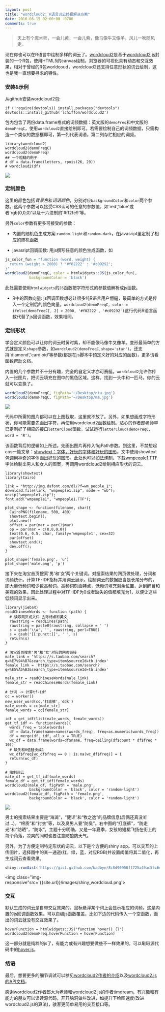```yaml
---
layout: post
title: "wordcloud2: R语言词云终极解决方案"
date: 2016-06-15 02:00:00 -0700
comments: true
---
```



> 天上有个魔术师，一会儿黄，一会儿紫，像马像牛又像羊，风儿一吹随风走。

现在你也可以在R语言中绘制多样的词云了。[wordcloud2](https://github.com/Lchiffon/wordcloud2)是基于[wordcloud2.js](https://github.com/timdream/wordcloud2.js)封装的一个R包，使用HTML5的canvas绘制。浏览器的可视化具有动态和交互效果，相对于曾经的R包worldcoud，wordcloud2还支持任意形状的词云绘制，这也是我一直想要寻求的特性。

### 安装&示例

从github安装wordcloud2包:

```{r}
if (!require(devtools)) install.packages("devtools")
devtools::install_github('lchiffon/wordcloud2')
```

包内包含了两份data.frame格式的词频数据：英文版的`demoFreq`和中文版的`demoFreqC`，使用`wordcloud2`直接绘制即可。若需要绘制自己的词频数据，只需构造一个类似的数据框即可，第一列代表词语，第二列存贮相应的词频。

```{r cars}
library(wordcloud2)
wordcloud2(demoFreqC)
wordcloud2(demoFreq)
## 一个粗糙的例子
# df = data.frame(letters, rpois(26, 20)) 
# wordcloud2(df)
```

<img class="img-responsive" src='{{site.url}}/images/demo.jpg'>

### 定制颜色

这里的颜色包括*背景色*和*词语颜色*，分别对应`backgroundColor`和`color`两个参数。这两个参数可以接受CSS认可的任意的参数值，如'red','blue'或者'rgb(0,0,0)'以及十六进制的'#ff2fe9'等。

另外`color`参数有更多可接受的参数：

- 内置的随机色生成方案:`random-light`和`random-dark`，在javasript里定制了相应的随机函数

- javasript回调函数: 用js撰写任意的颜色生成函数，如

```r
js_color_fun = "function (word, weight) {
  return (weight > 2000) ? '#f02222' : '#c09292';
}"
wordcloud2(demoFreqC, color = htmlwidgets::JS(js_color_fun), 
           backgroundColor = 'black')
```
此处需要使用`htmlwidgets`的`JS`函数把字符形式的参数值解析成js函数。

- R中的函数向量: js回调函数想必让很多纯R语言用户懵逼，最简单的方式是传入一个定制后的颜色向量。`wordcloud2(demoFreqC, color = ifelse(demoFreqC[, 2] > 2000, '#f02222', '#c09292')`这行代码R语言函数代替了js回调函数，效果相同。


### 定制形状

学会定义颜色可以让你的词云时黄时紫，却不能像马像牛又像羊。变形最简单的方式就是定义`shape`参数，如`wordcloud2(demoFreqC,shape='star')`。还支持'diamond','cardioid'等参数(都是在js脚本中预定义好的对应的函数)，更多请看函数帮助文档。

内置的几个参数并不十分有趣，完全的自定义才亦可赛艇。`wordcloud2`允许你传入一张图片，把词云填充在图中的黑色区域。这样，找到一头牛和一匹马，你的云就可以变换了。

```r
wordcloud2(demoFreqC, figPath='~/Desktop/niu.jpg') 
wordcloud2(demoFreqC, figPath='~/Desktop/ma.jpg') 
```

<img class="img-responsive" src='{{site.url}}/images/nm-cloud.jpg'>

代码中所需的图片都可以在上图截取，这里就不放了。另外，如果想画成字符形状，你可能需要先画出字符，再使用wordcloud2函数绘制。贴心的作者郎老师早已定制好了相应的接口`letterCloud`函数，试试运行`letterCloud(demoFreqC, word = 'R')`。

该函数背后的逻辑如上所述，先画出图片再传入figPath参数。到这里，不禁想起cos一篇文章：[showtext：字体，好玩的字体和好玩的图形](http://cos.name/2014/01/showtext-interesting-fonts-and-graphs/)，文中使用showtext包调用神奇的字体画出好玩的图形。此处也可以如法炮制，下载[wmpeople1.TTF](http://www.dafont.com/wm-people-1.font)字体绘制出男人和女人的图案，再调用wordcloud2绘制相应形状的词云。

```{r eval=FALSE}
library(showtext)
library(Cairo)

link = "http://img.dafont.com/dl/?f=wm_people_1";
download.file(link, "wmpeople1.zip", mode = "wb");
unzip("wmpeople1.zip");
font.add("wmpeople1", "wmpeople1.TTF");

plot_shape <- function(filename, char){
  CairoPNG(filename, 500, 400)
  showtext.begin();
  plot.new()
  offset = par(mar = par()$mar)
  op = par(mar = c(0,0,0,0))
  text(0.6, 0.5, char, family='wmpeople1', cex=32)
  par(offset)
  showtext.end();
  dev.off(); 
}

plot_shape('female.png', 'u')
plot_shape('male.png', 'p')
```

接下来在淘宝首页搜索'男'和'女'两个关键词。对搜索结果的网页做处理，分词和词频统计。计算TF-IDF指标并用词云展示。绘制词云的数据应当是长尾分布的，即大量低频词和少数高频词。高频词刻画特点，低频词填充剩余位置，达到醒目和美观的效果。因此处理过程中对TF-IDF为0或者缺失的值都填充为1，以便让这些低频词显示出来。

```{r}
library(jiebaR)
readChineseWords <- function (path) {
  # 读取网页或文件 去除标点和英文
  rawstring = readLines(path)
  rawstring = paste0(rawstring, collapse = ' ')
  s = gsub('\\w', '', rawstring, perl=TRUE)
  s = gsub('[[:punct:]]', ' ', s)
  return(s)
}

# 淘宝首页搜索'男'和'女'对应的网页链接
male_link = 'https://s.taobao.com/search?q=%E7%94%B7&search_type=item&sourceId=tb.index'
female_link = 'https://s.taobao.com/search?q=%E5%A5%B3&search_type=item&sourceId=tb.index'

male_str = readChineseWords(male_link)
female_str = readChineseWords(female_link)

# 分词 -> 计算tf-idf 
cc = worker()
new_user_word(cc,'打底裤','ddk')
male_words = cc[male_str]
female_words = cc[female_str]

idf = get_idf(list(male_words, female_words))
get_tf_idf <- function(words){
  words_freq = table(words)
  df = data.frame(name=names(words_freq), freq=as.numeric(words_freq))
  df = merge(df, idf, all.x = TRUE)
  wc_df = data.frame(words=df$name, freq=ceiling(df$count * df$freq * 10))
  # 缺失和0值替换成1 
  wc_df$freq[wc_df$freq == 0 | is.na(wc_df$freq)] = 1
  return(wc_df)
}

# 绘制词云
male_df = get_tf_idf(male_words)
female_df = get_tf_idf(female_words)
wordcloud2(male_df, figPath = 'male.png', 
           backgroundColor = 'black', color = 'random-light')
wordcloud2(female_df, figPath = 'female.png', 
           backgroundColor = 'black', color = 'random-light')
```


<img class="img-responsive" src='{{site.url}}/images/m-f.jpg'>

男士的搜索结果主要是“海澜”，“健详”和“牧之逸”的品牌信息(后俩还真没听过...)，“棉质”和“衬衣”等，以及臭男人要“防臭”。右中图的“打底裤”，“防走光”和“防晒”，“防水”，主题十分明确，又是一年夏季，女孩的短裙飞扬在街上的每个角落，凉爽的同时也要注意防狼防天气。

另外，为了方便定制特定形状的词云，以下是个方便的shiny app。可以交互的上传图片，选择图中的某一通道(红，绿，蓝，对应RGB)并设置阈值将其二值化，再生成词云查看效果。

```R
shiny::runGist('https://gist.github.com/badbye/8c8d90950ff725a49ac55c6c61164b21')
```

<img class="img-responsive"src='{{site.url}}/images/shiny_wordcloud.png'>


### 交互

默认生成的词云是自带交互效果的。鼠标悬浮某个词上会显示相应的词频，这是内置的js回调函数效果。可以自编js函数覆盖，比如下边的代码传入一个空函数，画出的词云就没有交互效果了。

```{r}
hoverFunction = htmlwidgets::JS("function hover() {}")
wordcloud2(demoFreq,hoverFunction = hoverFunction)
```

这一部分就是纯粹的js了，有能力或有兴趣想要做些不一样效果的，可以瞅瞅源代码中的[hover.js](https://github.com/Lchiffon/wordcloud2/blob/master/inst/htmlwidgets/lib/wordcloud2-0.0.1/hover.js)。


### 结语

最后，想要更多的细节调试可以参见[wordcloud2作者的介绍](http://lchiffon.github.io/2016/06/10/wordcloud.html)以及[wordcloud2.js的API文档](https://github.com/timdream/wordcloud2.js/blob/gh-pages/API.md)。

感谢wordcloud2作者郎大为老师和wordcloud2.js的作者timdream。有兴趣和有能力的朋友可以读读源代码，开开脑洞做些改进，如提升下绘图速度(改进wordcloud2.js的算法)，骇客更简单易用的交互接口等。

